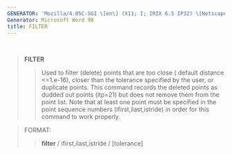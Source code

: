 ```yaml
---
GENERATOR: 'Mozilla/4.05C-SGI \[en\] (X11; I; IRIX 6.5 IP32) \[Netscape\]'
Generator: Microsoft Word 98
title: FILTER
---
```


 

> **FILTER**
>
> > Used to filter (delete) points that are too close ( default distance
> > &lt;=1.e-16), closer than the tolerance specified by the user, or
> > duplicate points. This command records the deleted points as dudded
> > out points (itp=21) but does not remove them from the point list.
> > Note that at least one point must be specified in the point sequence
> > numbers (ifirst,ilast,istride) in order for this command to work
> > properly.

> FORMAT:
>
> > **filter** / ifirst,ilast,istride / \[tolerance\]
>
>
